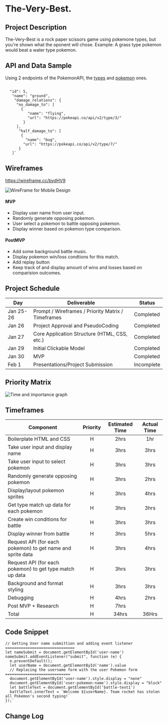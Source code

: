 # The-Very-Best.

## Project Description

The-Very-Best is a rock paper scissors game using pokemone types, but you're shown what the oponent will chose.
Example: A grass type pokemon would beat a water type pokemon.

## API and Data Sample

Using 2 endpoints of the PokemonAPI, the [types](https://pokeapi.co/docs/v2#types) and [pokemon](https://pokeapi.co/docs/v2#pokemon) ones.
```

  "id": 5,
   "name": "ground",
    "damage_relations": {
     "no_damage_to": [
       {
          "name": "flying",
          "url": "https://pokeapi.co/api/v2/type/3/"
        }
     ],
      "half_damage_to": [
       {
         "name": "bug",
        "url": "https://pokeapi.co/api/v2/type/7/"
      }
   ]`

```
## Wireframes

https://wireframe.cc/bydHV9 

![WireFrame for Mobile Design](https://i.imgur.com/CABXdcO.png)

#### MVP 

- Display user name from user input. 
- Randomly generate opposing pokemon. 
- User select a pokemon to battle opposing pokemon.
- Display winner based on pokemon type comparison.


#### PostMVP  

- Add some background battle music.
- Display pokemon win/loss condtions for this match.
- Add replay button
- Keep track of and display amount of wins and losses based on comparision outcomes.

## Project Schedule
|  Day | Deliverable | Status
|---|---| ---|
|Jan 25-26| Prompt / Wireframes / Priority Matrix / Timeframes | Completed
|Jan 26| Project Approval and PseudoCoding | Completed
|Jan 27| Core Application Structure (HTML, CSS, etc.) | Completed
|Jan 29| Initial Clickable Model  | Completed
|Jan 30| MVP | Completed
|Feb 1| Presentations/Project Submission | Incomplete

## Priority Matrix

![Time and importance graph](https://github.com/Rehack65/The-Very-Best/blob/main/priority.png?raw=true)

## Timeframes

| Component | Priority | Estimated Time | Actual Time |
| --- | :---: |  :---: | :---: |
| Boilerplate HTML and CSS | H | 2hrs| 1hr |
| Take user input and display name | H | 3hrs| 3hrs|
| Take user input to select pokemon | H | 3hrs| 3hrs|
| Randomly generate opposing pokemon | H | 3hrs| 2hrs|
| Display/layout pokemon sprites | H | 3hrs| 4hrs|
| Get type match up data for each pokemon | H | 3hrs| 3hrs|
| Create win conditions for battle | H | 3hrs| 3hrs|
| Display winner from battle | H | 3hrs| 5hrs |
| Request API (for each pokemon) to get name and sprite data | H | 3hrs| 4hrs|
| Request API (for each pokemon) to get type match up data | H | 3hrs| 3hrs|
| Background and format styling | H | 3hrs|3hrs |
| Debugging | H | 4hrs| 2hrs|
| Post MVP + Research | H | 7hrs| |
| Total | H | 34hrs| 36Hrs |

## Code Snippet
```
// Getting User name submittion and adding event listener ===============================
let nameSubmit = document.getElementById('user-name')
nameSubmit.addEventListener("submit", function (e) {
  e.preventDefault();
  let userName = document.getElementById('name').value
  // Replacing the username form with the user Pokemon form =============================
  document.getElementById('user-name').style.display = "none"
  document.getElementById('user-pokemon-name').style.display = "block"
  let battleText = document.getElementById('battle-text1')
  battleText.innerText = `Welcome ${userName}. Team rocket has stolen all Pokemon's second typing!`
});`
```
## Change Log
 

